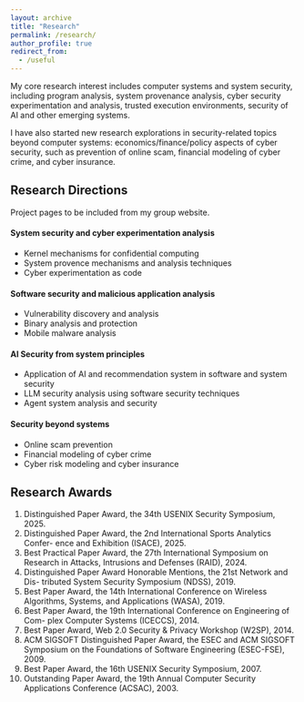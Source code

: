 ```yaml
---
layout: archive
title: "Research"
permalink: /research/
author_profile: true
redirect_from:
  - /useful
---
```


My core research interest includes computer systems and system security, including program analysis, system provenance analysis, cyber security experimentation and analysis, trusted execution environments, security of AI and other emerging systems. 

I have also started new research explorations in security-related topics beyond computer systems: economics/finance/policy aspects of cyber security, such as prevention of online scam, financial modeling of cyber crime, and cyber insurance.  

Research Directions
-------------------
Project pages to be included from my group website. 

#### System security and cyber experimentation analysis
* Kernel mechanisms for confidential computing
* System provence mechanisms and analysis techniques
* Cyber experimentation as code

#### Software security and malicious application analysis
* Vulnerability discovery and analysis
* Binary analysis and protection
* Mobile malware analysis

#### AI Security from system principles
* Application of AI and recommendation system in software and system security
* LLM security analysis using software security techniques
* Agent system analysis and security

#### Security beyond systems
* Online scam prevention
* Financial modeling of cyber crime
* Cyber risk modeling and cyber insurance

Research Awards
---------------

1. Distinguished Paper Award, the 34th USENIX Security Symposium, 2025.
1. Distinguished Paper Award, the 2nd International Sports Analytics Confer-
ence and Exhibition (ISACE), 2025.
1. Best Practical Paper Award, the 27th International Symposium on Research in
Attacks, Intrusions and Defenses (RAID), 2024.
1. Distinguished Paper Award Honorable Mentions, the 21st Network and Dis-
tributed System Security Symposium (NDSS), 2019.
1. Best Paper Award, the 14th International Conference on Wireless Algorithms,
Systems, and Applications (WASA), 2019.
1. Best Paper Award, the 19th International Conference on Engineering of Com-
plex Computer Systems (ICECCS), 2014.
1. Best Paper Award, Web 2.0 Security & Privacy Workshop (W2SP), 2014.
1. ACM SIGSOFT Distinguished Paper Award, the ESEC and ACM SIGSOFT
Symposium on the Foundations of Software Engineering (ESEC-FSE), 2009.
1. Best Paper Award, the 16th USENIX Security Symposium, 2007.
1. Outstanding Paper Award, the 19th Annual Computer Security Applications
Conference (ACSAC), 2003.
